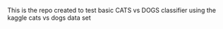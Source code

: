 This is the repo created to test basic CATS vs DOGS classifier using the kaggle cats vs dogs data set